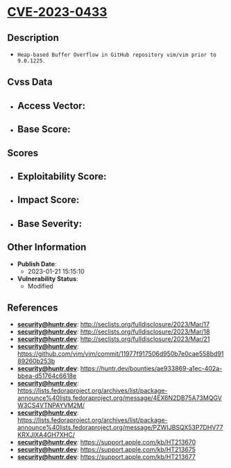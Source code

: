 
# [CVE-2023-0433](https://cve.mitre.org/cgi-bin/cvename.cgi?name=CVE-2023-0433)

## Description

- `Heap-based Buffer Overflow in GitHub repository vim/vim prior to 9.0.1225.`

## Cvss Data

- **Access Vector**:
  - 
- **Base Score**:
  - 

## Scores

- **Exploitability Score**:
  - 
- **Impact Score**:
  - 
- **Base Severity**:
  - 

## Other Information

- **Publish Date**:
  - 2023-01-21 15:15:10
- **Vulnerability Status**:
  - Modified

## References

- **security@huntr.dev**: http://seclists.org/fulldisclosure/2023/Mar/17
- **security@huntr.dev**: http://seclists.org/fulldisclosure/2023/Mar/18
- **security@huntr.dev**: http://seclists.org/fulldisclosure/2023/Mar/21
- **security@huntr.dev**: https://github.com/vim/vim/commit/11977f917506d950b7e0cae558bd9189260b253b
- **security@huntr.dev**: https://huntr.dev/bounties/ae933869-a1ec-402a-bbea-d51764c6618e
- **security@huntr.dev**: https://lists.fedoraproject.org/archives/list/package-announce%40lists.fedoraproject.org/message/4EX6N2DB75A73MQGVW3CS4VTNPAYVM2M/
- **security@huntr.dev**: https://lists.fedoraproject.org/archives/list/package-announce%40lists.fedoraproject.org/message/PZWIJBSQX53P7DHV77KRXJIXA4GH7XHC/
- **security@huntr.dev**: https://support.apple.com/kb/HT213670
- **security@huntr.dev**: https://support.apple.com/kb/HT213675
- **security@huntr.dev**: https://support.apple.com/kb/HT213677
